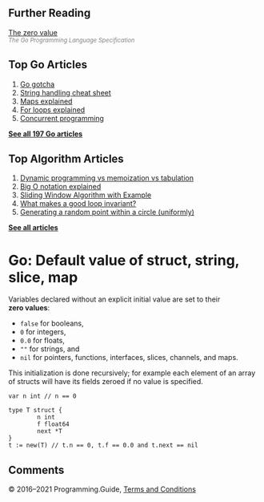 



## Further Reading

[The zero value](https://golang.org/ref/spec#The_zero_value)  
<span style="color: grey; font-style: italic; font-size: smaller">The Go Programming Language Specification</span>

## Top Go Articles

1.  [Go gotcha](go-gotcha.html)
2.  [String handling cheat sheet](string-functions-reference-cheat-sheet.html)
3.  [Maps explained](maps-explained.html)
4.  [For loops explained](for-loop.html)
5.  [Concurrent programming](go-concurrency-tutorial.html)

[**See all 197 Go articles**](index.html)



## Top Algorithm Articles

1.  [Dynamic programming vs memoization vs tabulation](../dynamic-programming-vs-memoization-vs-tabulation.html)
2.  [Big O notation explained](../big-o-notation-explained.html)
3.  [Sliding Window Algorithm with Example](../sliding-window-example.html)
4.  [What makes a good loop invariant?](../what-makes-a-good-loop-invariant.html)
5.  [Generating a random point within a circle (uniformly)](../random-point-within-circle.html)

[**See all articles**](../index.html)

# Go: Default value of struct, string, slice, map

Variables declared without an explicit initial value are set to their **zero values**:

- `false` for booleans,
- `0` for integers,
- `0.0` for floats,
- `""` for strings, and
- `nil` for pointers, functions, interfaces, slices, channels, and maps.

This initialization is done recursively; for example each element of an array of structs will have its fields zeroed if no value is specified.

    var n int // n == 0

    type T struct {
            n int
            f float64
            next *T
    }
    t := new(T) // t.n == 0, t.f == 0.0 and t.next == nil

## Comments



© 2016–2021 Programming.Guide, [Terms and Conditions](../terms-and-conditions.html)
